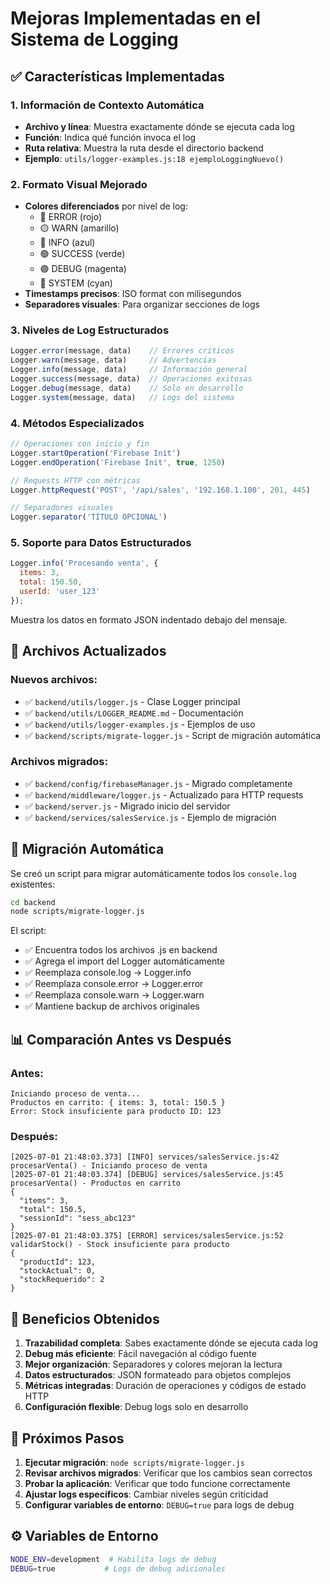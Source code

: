 # Mejoras Implementadas en el Sistema de Logging

## ✅ Características Implementadas

### 1. **Información de Contexto Automática**
- **Archivo y línea**: Muestra exactamente dónde se ejecuta cada log
- **Función**: Indica qué función invoca el log
- **Ruta relativa**: Muestra la ruta desde el directorio backend
- **Ejemplo**: `utils/logger-examples.js:18 ejemploLoggingNuevo()`

### 2. **Formato Visual Mejorado**
- **Colores diferenciados** por nivel de log:
  - 🔴 ERROR (rojo)
  - 🟡 WARN (amarillo) 
  - 🔵 INFO (azul)
  - 🟢 SUCCESS (verde)
  - 🟣 DEBUG (magenta)
  - 🔷 SYSTEM (cyan)
- **Timestamps precisos**: ISO format con milisegundos
- **Separadores visuales**: Para organizar secciones de logs

### 3. **Niveles de Log Estructurados**
```javascript
Logger.error(message, data)    // Errores críticos
Logger.warn(message, data)     // Advertencias
Logger.info(message, data)     // Información general
Logger.success(message, data)  // Operaciones exitosas
Logger.debug(message, data)    // Solo en desarrollo
Logger.system(message, data)   // Logs del sistema
```

### 4. **Métodos Especializados**
```javascript
// Operaciones con inicio y fin
Logger.startOperation('Firebase Init')
Logger.endOperation('Firebase Init', true, 1250)

// Requests HTTP con métricas
Logger.httpRequest('POST', '/api/sales', '192.168.1.100', 201, 445)

// Separadores visuales
Logger.separator('TÍTULO OPCIONAL')
```

### 5. **Soporte para Datos Estructurados**
```javascript
Logger.info('Procesando venta', { 
  items: 3, 
  total: 150.50,
  userId: 'user_123'
});
```
Muestra los datos en formato JSON indentado debajo del mensaje.

## 📁 Archivos Actualizados

### Nuevos archivos:
- ✅ `backend/utils/logger.js` - Clase Logger principal
- ✅ `backend/utils/LOGGER_README.md` - Documentación
- ✅ `backend/utils/logger-examples.js` - Ejemplos de uso
- ✅ `backend/scripts/migrate-logger.js` - Script de migración automática

### Archivos migrados:
- ✅ `backend/config/firebaseManager.js` - Migrado completamente
- ✅ `backend/middleware/logger.js` - Actualizado para HTTP requests
- ✅ `backend/server.js` - Migrado inicio del servidor
- ✅ `backend/services/salesService.js` - Ejemplo de migración

## 🔄 Migración Automática

Se creó un script para migrar automáticamente todos los `console.log` existentes:

```bash
cd backend
node scripts/migrate-logger.js
```

El script:
- ✅ Encuentra todos los archivos .js en backend
- ✅ Agrega el import del Logger automáticamente
- ✅ Reemplaza console.log → Logger.info
- ✅ Reemplaza console.error → Logger.error
- ✅ Reemplaza console.warn → Logger.warn
- ✅ Mantiene backup de archivos originales

## 📊 Comparación Antes vs Después

### Antes:
```
Iniciando proceso de venta...
Productos en carrito: { items: 3, total: 150.5 }
Error: Stock insuficiente para producto ID: 123
```

### Después:
```
[2025-07-01 21:48:03.373] [INFO] services/salesService.js:42 procesarVenta() - Iniciando proceso de venta
[2025-07-01 21:48:03.374] [DEBUG] services/salesService.js:45 procesarVenta() - Productos en carrito
{
  "items": 3,
  "total": 150.5,
  "sessionId": "sess_abc123"
}
[2025-07-01 21:48:03.375] [ERROR] services/salesService.js:52 validarStock() - Stock insuficiente para producto
{
  "productId": 123,
  "stockActual": 0,
  "stockRequerido": 2
}
```

## 🎯 Beneficios Obtenidos

1. **Trazabilidad completa**: Sabes exactamente dónde se ejecuta cada log
2. **Debug más eficiente**: Fácil navegación al código fuente
3. **Mejor organización**: Separadores y colores mejoran la lectura
4. **Datos estructurados**: JSON formateado para objetos complejos
5. **Métricas integradas**: Duración de operaciones y códigos de estado HTTP
6. **Configuración flexible**: Debug logs solo en desarrollo

## 🚀 Próximos Pasos

1. **Ejecutar migración**: `node scripts/migrate-logger.js`
2. **Revisar archivos migrados**: Verificar que los cambios sean correctos
3. **Probar la aplicación**: Verificar que todo funcione correctamente
4. **Ajustar logs específicos**: Cambiar niveles según criticidad
5. **Configurar variables de entorno**: `DEBUG=true` para logs de debug

## ⚙️ Variables de Entorno

```bash
NODE_ENV=development  # Habilita logs de debug
DEBUG=true           # Logs de debug adicionales
```
